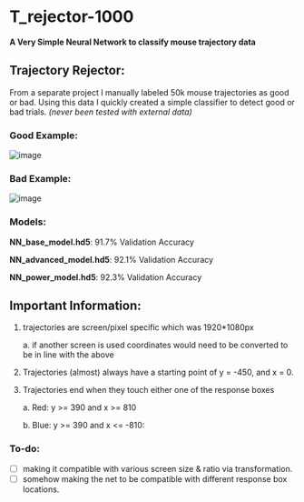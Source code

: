 # T_rejector-1000
**A Very Simple Neural Network to classify mouse trajectory data**

## Trajectory Rejector:
From a separate project I manually labeled 50k mouse trajectories as good or bad. Using this data
I quickly created a simple classifier to detect good or bad trials.
*(never been tested with external data)*

### Good Example:
![image](https://github.com/Ibrahim-V-Arslan/T_rejector-1000/assets/54143433/e0e6101d-9ffa-43f9-bd83-0ce35e536619)

### Bad Example:
![image](https://github.com/Ibrahim-V-Arslan/T_rejector-1000/assets/54143433/b0edb5f9-de38-4096-9994-1ade6f746dc4)

### Models:
**NN_base_model.hd5**: 91.7% Validation Accuracy

**NN_advanced_model.hd5**: 92.1% Validation Accuracy

**NN_power_model.hd5**: 92.3% Validation Accuracy


## Important Information:

1. trajectories are screen/pixel specific which was 1920*1080px
   
   a. if another screen is used coordinates would need to be converted to be in line with the above
   
3. Trajectories (almost) always have a starting point of y = -450, and  x = 0.
5. Trajectories end when they touch either one of the response boxes
   
   a. Red: y >= 390 and x >= 810
   
   b. Blue: y >= 390 and x <= -810:

### To-do:
- [ ] making it compatible with various screen size & ratio via transformation.
- [ ] somehow making the net to be compatible with different response box locations.
